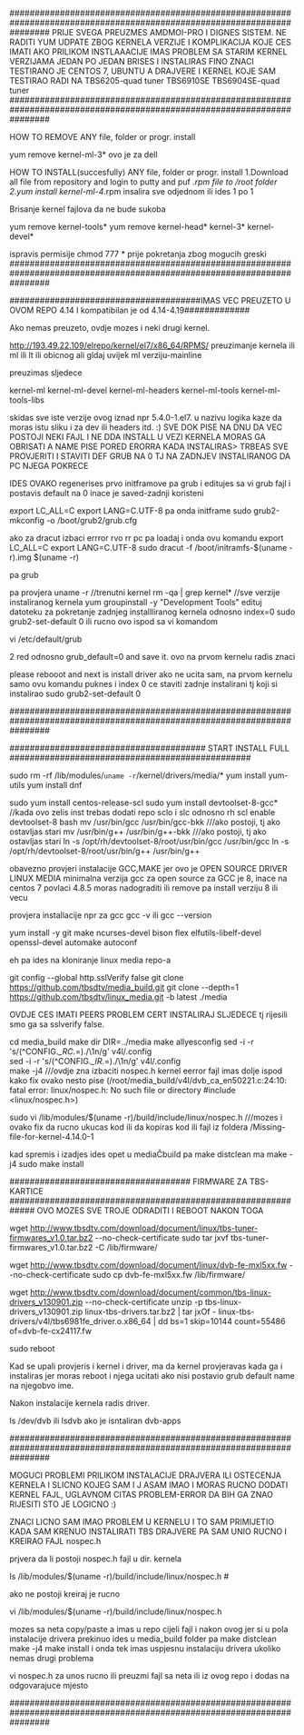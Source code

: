 
########################################################################################################################
PRIJE SVEGA PREUZMES AMDMOI-PRO I DIGNES SISTEM.
NE RADITI YUM UDPATE ZBOG KERNELA VERZIJE I KOMPLIKACIJA KOJE CES IMATI
AKO PRILIKOM INSTLAAACIJE IMAS PROBLEM SA STARIM KERNEL VERZIJAMA JEDAN PO JEDAN BRISES I INSTALIRAS FINO
ZNACI TESTIRANO JE CENTOS 7, UBUNTU A DRAJVERE I KERNEL KOJE SAM TESTIRAO RADI NA TBS6205-quad tuner TBS6910SE TBS6904SE-quad tuner
########################################################################################################################

HOW TO REMOVE ANY file, folder or progr. install

yum remove kernel-ml-3*
ovo je za dell

HOW TO INSTALL(succesfully) ANY file, folder or progr. install
1.Download all file from repository and login to putty and puf *.rpm file to /root  folder
2.yum install kernel-ml-4*.rpm       insalira sve odjednom ili ides 1 po 1

Brisanje kernel fajlova da ne bude sukoba 

yum remove kernel-tools*
yum remove kernel-head* kernel-3* kernel-devel*


ispravis permisije chmod 777 *  prije pokretanja zbog mogucih greski
########################################################################################################################




######################################IMAS VEC PREUZETO U OVOM REPO 4.14 I kompatibilan je od 4.14-4.19#############

Ako nemas preuzeto, ovdje mozes i neki drugi kernel.

http://193.49.22.109/elrepo/kernel/el7/x86_64/RPMS/
preuzimanje kernela ili ml ili lt  ili obicnog ali gldaj uvijek ml verziju-mainline

preuzimas sljedece

kernel-ml
kernel-ml-devel
kernel-ml-headers
kernel-ml-tools
kernel-ml-tools-libs


skidas sve iste verzije ovog iznad npr  5.4.0-1.el7. u nazivu logika kaze da moras istu sliku i za dev ili headers itd. :)
SVE DOK PISE NA DNU DA VEC POSTOJI NEKI FAJL I NE DDA INSTALL U VEZI KERNELA MORAS GA OBRISATI A NAME PISE PORED ERORRA
KADA INSTALIRAS> TRBEAS SVE PROVJERITI I STAVITI DEF GRUB NA 0 TJ NA ZADNJEV INSTALIRANOG DA PC NJEGA POKRECE

IDES OVAKO 
regenerises prvo initframove pa grub i editujes sa vi grub fajl i postavis default na 0 inace je saved-zadnji koristeni

export LC_ALL=C
export LANG=C.UTF-8
pa onda initframe
sudo grub2-mkconfig -o /boot/grub2/grub.cfg 

ako za dracut izbaci errror rvo rr pc pa loadaj i onda ovu komandu
export LC_ALL=C
export LANG=C.UTF-8
sudo dracut -f /boot/initramfs-$(uname -r).img $(uname -r)

pa grub



pa provjera 
uname -r   //trenutni kernel
rm -qa | grep kernel* //sve verzije instaliranog kernela
yum groupinstall -y "Development Tools"
edituj datoteku za pokretanje zadnjeg installliranog kernela odnosno index=0
sudo grub2-set-default 0
ili rucno ovo ispod sa vi komandom

vi /etc/default/grub

2 red odnosno grub_default=0  and save it.  ovo na prvom kernelu radis znaci 

please rebooot and next is install driver
ako ne ucita sam, na prvom kernelu samo ovu komandu puknes i index 0 ce staviti zadnje instalirani tj koji si instalirao 
sudo grub2-set-default 0




########################################################################################################################



#######################################           START INSTALL FULL      ################################################

sudo rm -rf /lib/modules/``uname -r``/kernel/drivers/media/*
yum install yum-utils
yum install dnf


sudo yum install centos-release-scl
sudo yum install devtoolset-8-gcc*     //kada ovo zelis inst trebas dodati repo sclo i slc odnosno rh
scl enable devtoolset-8 bash
mv /usr/bin/gcc /usr/bin/gcc-bkk         ///ako postoji, tj ako ostavljas stari
mv /usr/bin/g++ /usr/bin/g++-bkk      ///ako postoji, tj ako ostavljas stari
ln -s /opt/rh/devtoolset-8/root/usr/bin/gcc /usr/bin/gcc
ln -s /opt/rh/devtoolset-8/root/usr/bin/g++ /usr/bin/g++

obavezno provjeri instalacije GCC,MAKE jer ovo je OPEN SOURCE DRIVER LINUX MEDIA 
minimalna verzija gcc za open source za GCC je 8, inace na centos 7 povlaci 4.8.5 moras nadograditi ili remove pa install verziju 8 ili vecu

provjera installacije npr za gcc
gcc -v  ili gcc --version

yum install -y  git make ncurses-devel bison flex elfutils-libelf-devel openssl-devel automake autoconf  



eh pa ides na kloniranje linux media repo-a

git config --global http.sslVerify false
git clone https://github.com/tbsdtv/media_build.git
git clone --depth=1 https://github.com/tbsdtv/linux_media.git -b latest ./media  

OVDJE CES IMATI PEERS PROBLEM CERT INSTALIRAJ SLJEDECE tj rijesili smo ga sa sslverify false.


cd media_build 
make dir DIR=../media 
make allyesconfig 
sed -i -r 's/(^CONFIG.*_RC.*=)./\1n/g' v4l/.config  
sed -i -r 's/(^CONFIG.*_IR.*=)./\1n/g' v4l/.config   
make -j4          ///ovdje zna izbaciti nospec.h kernel eerror fajl imas dolje ispod kako fix
ovako nesto pise 
(/root/media_build/v4l/dvb_ca_en50221.c:24:10: fatal error: linux/nospec.h: No such file or directory
 #include <linux/nospec.h>)

 sudo vi /lib/modules/$(uname -r)/build/include/linux/nospec.h
  ///mozes i ovako fix da rucno ukucas kod ili da kopiras kod ili fajl iz foldera /Missing-file-for-kernel-4.14.0-1

  kad spremis i izadjes ides opet u mediaČbuild
  pa make distclean 
  ma make -j4
sudo make install

####################################  FIRMWARE ZA TBS-KARTICE  #############################################################
OVO MOZES SVE TROJE ODRADITI I REBOOT NAKON TOGA 


wget http://www.tbsdtv.com/download/document/linux/tbs-tuner-firmwares_v1.0.tar.bz2 --no-check-certificate 
sudo tar jxvf tbs-tuner-firmwares_v1.0.tar.bz2 -C /lib/firmware/

wget http://www.tbsdtv.com/download/document/linux/dvb-fe-mxl5xx.fw  --no-check-certificate
sudo cp dvb-fe-mxl5xx.fw /lib/firmware/


wget http://www.tbsdtv.com/download/document/common/tbs-linux-drivers_v130901.zip --no-check-certificate
unzip -p tbs-linux-drivers_v130901.zip linux-tbs-drivers.tar.bz2 | tar jxOf - linux-tbs-drivers/v4l/tbs6981fe_driver.o.x86_64 | dd bs=1 skip=10144 count=55486 of=dvb-fe-cx24117.fw



sudo reboot

Kad se upali provjeris i kernel i driver, ma da kernel provjeravas kada ga i instaliras jer moras reboot i njega 
ucitati ako nisi postavio grub default name na njegobvo ime.


Nakon instalacije kernela radis driver.

 ls /dev/dvb ili lsdvb ako je isntaliran dvb-apps



########################################################################################################################

MOGUCI PROBLEMI PRILIKOM INSTALACIJE DRAJVERA ILI OSTECENJA KERNELA I SLICNO KOJEG SAM I J ASAM IMAO I MORAS RUCNO DODATI
KERNEL FAJL, UGLAVNOM CITAS PROBLEM-ERROR DA BIH GA ZNAO RIJESITI STO JE LOGICNO :)

ZNACI LICNO SAM IMAO PROBLEM U KERNELU I TO SAM PRIMIJETIO KADA SAM KRENUO INSTALIRATI TBS DRAJVERE PA SAM UNIO RUCNO I KREIRAO FAJL
nospec.h

prjvera da li postoji nospec.h fajl u dir. kernela

ls /lib/modules/$(uname -r)/build/include/linux/nospec.h #

ako ne postoji kreiraj je rucno 

vi /lib/modules/$(uname -r)/build/include/linux/nospec.h

mozes sa neta copy/paste a imas u repo cijeli fajl i nakon ovog jer si u pola instalacije drivera prekinuo ides u media_build folder pa 
make distclean 
make -j4 
make install i onda tek imas uspjesnu instalaciju drivera ukoliko nemas drugi problema

vi nospec.h     za unos rucno ili preuzmi fajl sa neta ili iz ovog repo i dodas na odgovarajuce mjesto

########################################################################################################################


